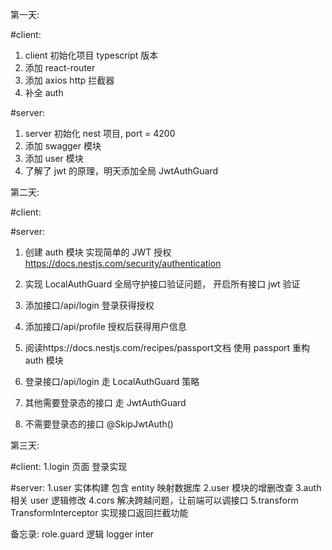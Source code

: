 第一天:

#client:

1. client 初始化项目 typescript 版本
2. 添加 react-router
3. 添加 axios http 拦截器
4. 补全 auth

#server:

1. server 初始化 nest 项目, port = 4200
2. 添加 swagger 模块
3. 添加 user 模块
4. 了解了 jwt 的原理，明天添加全局 JwtAuthGuard

第二天:

#client:

#server:

1. 创建 auth 模块 实现简单的 JWT 授权 https://docs.nestjs.com/security/authentication
2. 实现 LocalAuthGuard 全局守护接口验证问题， 开启所有接口 jwt 验证
3. 添加接口/api/login 登录获得授权
4. 添加接口/api/profile 授权后获得用户信息

5. 阅读https://docs.nestjs.com/recipes/passport文档 使用 passport 重构 auth 模块
6. 登录接口/api/login 走 LocalAuthGuard 策略
7. 其他需要登录态的接口 走 JwtAuthGuard
8. 不需要登录态的接口 @SkipJwtAuth()

第三天:

#client:
1.login 页面 登录实现

#server:
1.user 实体构建 包含 entity 映射数据库
2.user 模块的增删改查
3.auth 相关 user 逻辑修改
4.cors 解决跨越问题，让前端可以调接口
5.transform TransformInterceptor 实现接口返回拦截功能

备忘录:
role.guard 逻辑
logger
inter
